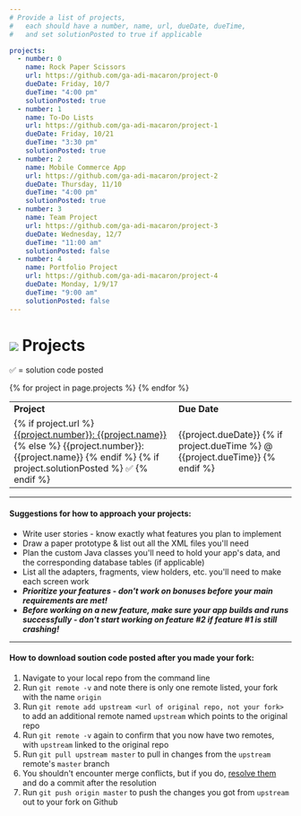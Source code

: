 ```yaml
---
# Provide a list of projects,
#   each should have a number, name, url, dueDate, dueTime,
#   and set solutionPosted to true if applicable

projects:
  - number: 0
    name: Rock Paper Scissors
    url: https://github.com/ga-adi-macaron/project-0
    dueDate: Friday, 10/7
    dueTime: "4:00 pm"
    solutionPosted: true
  - number: 1
    name: To-Do Lists
    url: https://github.com/ga-adi-macaron/project-1
    dueDate: Friday, 10/21
    dueTime: "3:30 pm"
    solutionPosted: true
  - number: 2
    name: Mobile Commerce App
    url: https://github.com/ga-adi-macaron/project-2
    dueDate: Thursday, 11/10
    dueTime: "4:00 pm"
    solutionPosted: true
  - number: 3
    name: Team Project
    url: https://github.com/ga-adi-macaron/project-3
    dueDate: Wednesday, 12/7
    dueTime: "11:00 am"
    solutionPosted: false
  - number: 4
    name: Portfolio Project
    url: https://github.com/ga-adi-macaron/project-4
    dueDate: Monday, 1/9/17
    dueTime: "9:00 am"
    solutionPosted: false
---
```


# ![](https://ga-dash.s3.amazonaws.com/production/assets/logo-9f88ae6c9c3871690e33280fcf557f33.png) Projects

&#x2705; = solution code posted

<table>
<tr><td><b>Project</b></td><td><b>Due Date</b></td>
{% for project in page.projects %}
  <tr>
    <td>
      {% if project.url %}
        <a href="{{project.url}}">{{project.number}}: {{project.name}}</a>
      {% else %}
        {{project.number}}: {{project.name}}
      {% endif %}
      {% if project.solutionPosted %}
        &#x2705;
      {% endif %}
    </td>
    <td>
      {{project.dueDate}}
      {% if project.dueTime %}
        @ {{project.dueTime}}
      {% endif %}
    </td>
  </tr>
{% endfor %}
</table>


---

#### Suggestions for how to approach your projects:

- Write user stories - know exactly what features you plan to implement
- Draw a paper prototype & list out all the XML files you'll need
- Plan the custom Java classes you'll need to hold your app's data, and the corresponding database tables (if applicable)
- List all the adapters, fragments, view holders, etc. you'll need to make each screen work
- _**Prioritize your features - don't work on bonuses before your main requirements are met!**_
- _**Before working on a new feature, make sure your app builds and runs successfully - don't start working on feature #2 if feature #1 is still crashing!**_


---

#### How to download soution code posted after you made your fork:

1. Navigate to your local repo from the command line
1. Run `git remote -v` and note there is only one remote listed, your fork with the name `origin`
1. Run `git remote add upstream <url of original repo, not your fork>` to add an additional remote named `upstream` which points to the original repo
1. Run `git remote -v` again to confirm that you now have two remotes, with `upstream` linked to the original repo
1. Run `git pull upstream master` to pull in changes from the `upstream` remote's `master` branch
1. You shouldn't encounter merge conflicts, but if you do, [resolve them](https://help.github.com/articles/resolving-a-merge-conflict-from-the-command-line/) and do a commit after the resolution
1. Run `git push origin master` to push the changes you got from	`upstream` out to your fork on Github

